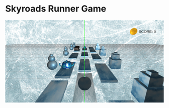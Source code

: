 # Skyroads Runner Game

<img src="demoGame.png"
     alt="Skyroads Runner demo image"
     style="float: left; margin-right: 10px;" />

